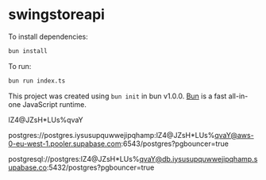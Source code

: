 # swingstoreapi

To install dependencies:

```bash
bun install
```

To run:

```bash
bun run index.ts
```

This project was created using `bun init` in bun v1.0.0. [Bun](https://bun.sh) is a fast all-in-one JavaScript runtime.

lZ4@JZsH*LUs%qvaY

postgres://postgres.iysusupquwwejipqhamp:lZ4@JZsH*LUs%qvaY@aws-0-eu-west-1.pooler.supabase.com:6543/postgres?pgbouncer=true

postgresql://postgres:lZ4@JZsH*LUs%qvaY@db.iysusupquwwejipqhamp.supabase.co:5432/postgres?pgbouncer=true